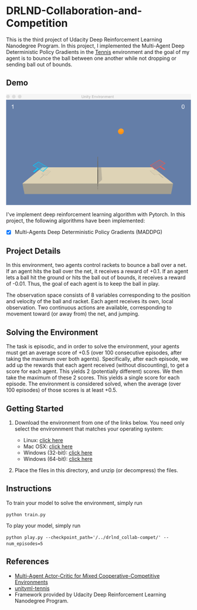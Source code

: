 # DRLND-Collaboration-and-Competition
This is the third project of Udacity Deep Reinforcement Learning Nanodegree Program. In this project, I implemented the Multi-Agent Deep Deterministic Policy Gradients in the [Tennis](https://github.com/Unity-Technologies/ml-agents/blob/master/docs/Learning-Environment-Examples.md#tennis) environment and the goal of my agent is to bounce the ball between one another while not dropping or sending ball out of bounds.


## Demo

<p align="center"> 
<img src="demo.gif">
</p>

I've implement deep reinforcement learning algorithm with Pytorch. 
In this project, the following algorithms have been implemented:

- [x] Multi-Agents Deep Deterministic Policy Gradients (MADDPG)


## Project Details

In this environment, two agents control rackets to bounce a ball over a net. If an agent hits the ball over the net, it receives a reward of +0.1. If an agent lets a ball hit the ground or hits the ball out of bounds, it receives a reward of -0.01. Thus, the goal of each agent is to keep the ball in play.

The observation space consists of 8 variables corresponding to the position and velocity of the ball and racket. Each agent receives its own, local observation. Two continuous actions are available, corresponding to movement toward (or away from) the net, and jumping.


## Solving the Environment

The task is episodic, and in order to solve the environment, your agents must get an average score of +0.5 (over 100 consecutive episodes, after taking the maximum over both agents). Specifically, after each episode, we add up the rewards that each agent received (without discounting), to get a score for each agent. This yields 2 (potentially different) scores. We then take the maximum of these 2 scores. This yields a single score for each episode. The environment is considered solved, when the average (over 100 episodes) of those scores is at least +0.5.


## Getting Started

1. Download the environment from one of the links below. You need only select the environnment that matches your operating system:
    - Linux: [click here](https://s3-us-west-1.amazonaws.com/udacity-drlnd/P3/Tennis/Tennis_Linux.zip)
    - Mac OSX: [click here](https://s3-us-west-1.amazonaws.com/udacity-drlnd/P3/Tennis/Tennis.app.zip)
    - Windows (32-bit): [click here](https://s3-us-west-1.amazonaws.com/udacity-drlnd/P3/Tennis/Tennis_Windows_x86.zip)
    - Windows (64-bit): [click here](https://s3-us-west-1.amazonaws.com/udacity-drlnd/P3/Tennis/Tennis_Windows_x86_64.zip)

2. Place the files in this directory, and unzip (or decompress) the files. 


## Instructions
To train your model to solve the environment, simply run

`python train.py`

To play your model, simply run

`python play.py --checkpoint_path='/../drlnd_collab-compet/' --num_episodes=5`


## References
- [Multi-Agent Actor-Critic for Mixed Cooperative-Competitive Environments](https://arxiv.org/abs/1706.02275)
- [unityml-tennis](https://github.com/katnoria/unityml-tennis)
- Framework provided by Udacity Deep Reinforcement Learning Nanodegree Program.


